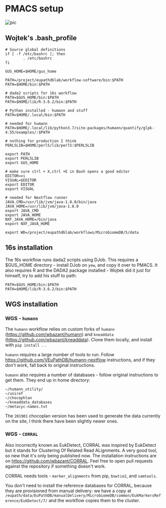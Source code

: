 # PMACS setup

![pic](https://static.wikia.nocookie.net/looneytunes/images/e/e4/Granny_Vanishes.jpg/revision/latest/scale-to-width-down/300?cb=20110211214526)

## Wojtek's .bash_profile

```
# Source global definitions
if [ -f /etc/bashrc ]; then
        . /etc/bashrc
fi

GUS_HOME=$HOME/gus_home

PATH=/project/eupathdblab/workflow-software/bin:$PATH
PATH=$HOME/bin:$PATH

# dada2 scripts for 16s workflow
PATH=$GUS_HOME/bin:$PATH
PATH=$HOME/lib/R-3.6.2/bin:$PATH

# Python installed - humann and stuff
PATH=$HOME/.local/bin:$PATH

# needed for humann
PATH=$HOME/.local/lib/python3.7/site-packages/humann/quantify/glpk-4.55/examples/:$PATH

# nothing for production I think
PERL5LIB=$HOME/perl5/lib/perl5:$PERL5LIB

export PATH
export PERL5LIB
export GUS_HOME

# make sure ctrl + X,ctrl +E in Bash opens a good editor
EDITOR=vi
VISUAL=$EDITOR
export EDITOR
export VISUAL

# needed for Nextflow runner
JAVA_CMD=/usr/lib/jvm/java-1.8.0/bin/java
JAVA_HOME=/usr/lib/jvm/java-1.8.0
export JAVA_CMD
export JAVA_HOME
NXF_JAVA_HOME=/bin/java
export NXF_JAVA_HOME
 
export WD=/project/eupathdblab/workflows/MicrobiomeDB/5/data
```


## 16s installation
The 16s workflow runs dada2 scripts using DJob. This requires a $GUS_HOME directory - install DJob on `yew`, and copy it over to PMACS.
It also requires R and the DADA2 package installed - Wojtek did it just for himself, try to add his stuff to path:
```
PATH=$GUS_HOME/bin:$PATH
PATH=$HOME/lib/R-3.6.2/bin:$PATH
```


## WGS installation

### WGS - `humann`
The `humann` workflow relies on custom forks of `humann` (https://github.com/wbazant/humann) and `kneaddata` (https://github.com/wbazant/kneaddata). 
Clone them locally, and install with `pip install .` .

`humann` requires a large number of tools to run. Follow https://github.com/VEuPathDB/humann-nextflow instructions, and if they don't work, fall back to original instructions.

`humann` also requires a number of databases - follow original instructions to get them. They end up in home directory:
```
~/humann_utility/
~/uniref
~/chocophlan
~/kneaddata_databases
~/metacyc-names.txt
```
The `201901` chocoplan version has been used to generate the data currently on the site, I think there have been slightly newer ones.


### WGS - `CORRAL`
Also incorrectly known as EukDetect, CORRAL was inspired by EukDetect but it stands for Clustering Of Related Read ALignments. A very good tool, so new that it's only being published now. The installation instructions are on https://github.com/wbazant/CORRAL. Feel free to open pull requests against the repository if something doesn't work.

CORRAL needs tools - `marker_alignments` from pip, `bowtie2`, and `samtools`.

You don't need to install the reference databases for CORRAL, because they are provisioned from manual delivery: we have a copy at `/eupath/data/EuPathDB/manualDelivery/MicrobiomeDB/common/EukMarkersReference/EukDetect/7/` and the workflow copies them to the cluster.
